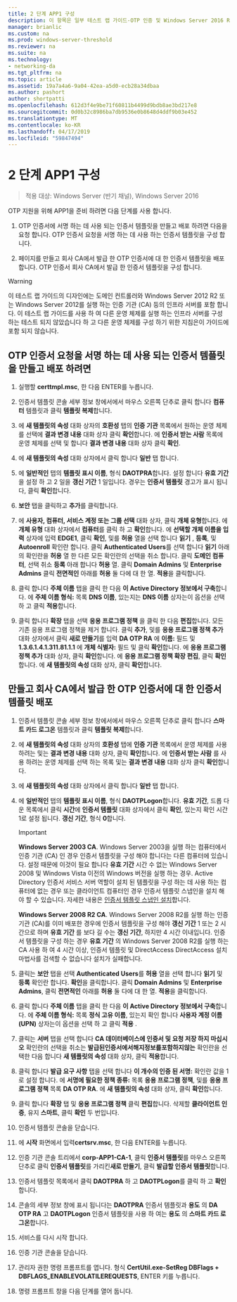 ```yaml
---
title: 2 단계 APP1 구성
description: 이 항목은 일부 테스트 랩 가이드-OTP 인증 및 Windows Server 2016 RSA SecurID를 사용한 DirectAccess 시연
manager: brianlic
ms.custom: na
ms.prod: windows-server-threshold
ms.reviewer: na
ms.suite: na
ms.technology:
- networking-da
ms.tgt_pltfrm: na
ms.topic: article
ms.assetid: 19a7a4a6-9a04-42ea-a5d0-ecb28a34dbaa
ms.author: pashort
author: shortpatti
ms.openlocfilehash: 612d3f4e9be71f60811b4499d9bdb8ae3bd217e8
ms.sourcegitcommit: 0d0b32c8986ba7db9536e0b8648d4ddf9b03e452
ms.translationtype: MT
ms.contentlocale: ko-KR
ms.lasthandoff: 04/17/2019
ms.locfileid: "59847494"
---
```

# <a name="step-2-configure-app1"></a>2 단계 APP1 구성

>적용 대상: Windows Server (반기 채널), Windows Server 2016

OTP 지원을 위해 APP1을 준비 하려면 다음 단계를 사용 합니다.  
  
1. OTP 인증서에 서명 하는 데 사용 되는 인증서 템플릿을 만들고 배포 하려면 다음을 요청 합니다. OTP 인증서 요청을 서명 하는 데 사용 하는 인증서 템플릿을 구성 합니다.  
  
2. 페이지를 만들고 회사 CA에서 발급 한 OTP 인증서에 대 한 인증서 템플릿을 배포 합니다. OTP 인증서 회사 CA에서 발급 한 인증서 템플릿을 구성 합니다.  
  
> [!WARNING]  
> 이 테스트 랩 가이드의 디자인에는 도메인 컨트롤러와 Windows Server 2012 R2 또는 Windows Server 2012를 실행 하는 인증 기관 (CA) 등의 인프라 서버를 포함 합니다. 이 테스트 랩 가이드를 사용 하 여 다른 운영 체제를 실행 하는 인프라 서버를 구성 하는 테스트 되지 않았습니다 하 고 다른 운영 체제를 구성 하기 위한 지침은이 가이드에 포함 되지 않습니다.  
  
## <a name="DAOTPRA"></a>OTP 인증서 요청을 서명 하는 데 사용 되는 인증서 템플릿을 만들고 배포 하려면  
  
1.  실행할 **certtmpl.msc**, 한 다음 ENTER를 누릅니다.  
  
2.  인증서 템플릿 콘솔 세부 정보 창에서에서 마우스 오른쪽 단추로 클릭 합니다 **컴퓨터** 템플릿과 클릭 **템플릿 복제**합니다.  
  
3.  에 **새 템플릿의 속성** 대화 상자의 **호환성** 탭의 **인증 기관** 목록에서 원하는 운영 체제를 선택에  **결과 변경 내용** 대화 상자 클릭 **확인**합니다. 에 **인증서 받는 사람** 목록에 운영 체제를 선택 및 합니다 **결과 변경 내용** 대화 상자 클릭 **확인**.  
  
4.  에 **새 템플릿의 속성** 대화 상자에서 클릭 합니다 **일반** 탭 합니다.  
  
5.  에 **일반적인** 탭의 **템플릿 표시 이름**, 형식 **DAOTPRA**합니다. 설정 합니다 **유효 기간** 을 설정 하 고 2 일을 **갱신 기간** 1 일입니다. 경우는 **인증서 템플릿** 경고가 표시 됩니다, 클릭 **확인**합니다.  
  
6.  **보안** 탭을 클릭하고 **추가**를 클릭합니다.  
  
7.  에 **사용자, 컴퓨터, 서비스 계정 또는 그룹 선택** 대화 상자, 클릭 **개체 유형**합니다. 에 **개체 유형** 대화 상자에서 **컴퓨터**를 클릭 하 고 **확인**합니다. 에 **선택할 개체 이름을 입력** 상자에 입력 **EDGE1**, 클릭 **확인**, 및를 **허용** 열을 선택 합니다 **읽기** , **등록**, 및 **Autoenroll** 확인란 합니다. 클릭 **Authenticated Users**를 선택 합니다 **읽기** 아래의 확인란을 **허용** 열 한 다른 모든 확인란의 선택을 취소 합니다. 클릭 **도메인 컴퓨터**, 선택 취소 **등록** 아래 합니다 **허용** 열. 클릭 **Domain Admins** 및 **Enterprise Admins** 클릭 **전면적인** 아래를 **허용** 둘 다에 대 한 열. **적용**을 클릭합니다.  
  
8.  클릭 합니다 **주체 이름** 탭을 클릭 한 다음 **이 Active Directory 정보에서 구축**합니다. 에 **주체 이름 형식:** 목록 **DNS 이름**, 있는지는 **DNS 이름** 상자는이 옵션을 선택 하 고 클릭 **적용**합니다.  
  
9. 클릭 합니다 **확장** 탭을 선택 **응용 프로그램 정책** 을 클릭 한 다음 **편집**합니다. 모든 기존 응용 프로그램 정책을 제거 합니다. 클릭 **추가**, 및를 **응용 프로그램 정책 추가** 대화 상자에서 클릭 **새로 만들기**를 입력 **DA OTP RA** 에 **이름:** 필드 및 **1.3.6.1.4.1.311.81.1.1** 에 **개체 식별자:** 필드 및 클릭 **확인**합니다. 에 **응용 프로그램 정책 추가** 대화 상자, 클릭 **확인**합니다. 에 **응용 프로그램 정책 확장 편집**, 클릭 **확인**합니다. 에 **새 템플릿의 속성** 대화 상자, 클릭 **확인**합니다.  
  
## <a name="DAOTPLogon"></a>만들고 회사 CA에서 발급 한 OTP 인증서에 대 한 인증서 템플릿 배포  
  
1.  인증서 템플릿 콘솔 세부 정보 창에서에서 마우스 오른쪽 단추로 클릭 합니다 **스마트 카드 로그온** 템플릿과 클릭 **템플릿 복제**합니다.  
  
2.  에 **새 템플릿의 속성** 대화 상자의 **호환성** 탭에 **인증 기관** 목록에서 운영 체제를 사용 하려는 및는 **결과 변경 내용** 대화 상자, 클릭 **확인**합니다. 에 **인증서 받는 사람** 를 사용 하려는 운영 체제를 선택 하는 목록 및는 **결과 변경 내용** 대화 상자 클릭 **확인**합니다.  
  
3.  에 **새 템플릿의 속성** 대화 상자에서 클릭 합니다 **일반** 탭 합니다.  
  
4.  에 **일반적인** 탭의 **템플릿 표시 이름**, 형식 **DAOTPLogon**합니다. **유효 기간**, 드롭 다운 목록에서 클릭 **시간**에 **인증서 템플릿** 대화 상자에서 클릭 **확인**, 있는지 확인 시간 1로 설정 됩니다. **갱신 기간**, 형식 **0**합니다.  
  
    > [!IMPORTANT]  
    > **Windows Server 2003 CA**. Windows Server 2003을 실행 하는 컴퓨터에서 인증 기관 (CA) 인 경우 인증서 템플릿을 구성 해야 합니다는 다른 컴퓨터에 있습니다. 설정 때문에 이것이 필요 합니다 **유효 기간** 시간 수 없는 Windows Server 2008 및 Windows Vista 이전의 Windows 버전을 실행 하는 경우. Active Directory 인증서 서비스 서버 역할이 설치 된 템플릿을 구성 하는 데 사용 하는 컴퓨터에 없는 경우 또는 클라이언트 컴퓨터인 경우 인증서 템플릿 스냅인을 설치 해야 할 수 있습니다. 자세한 내용은 [인증서 템플릿 스냅인 설치](https://technet.microsoft.com/library/cc732445.aspx)합니다.  
    >   
    > **Windows Server 2008 R2 CA**. Windows Server 2008 R2를 실행 하는 인증 기관 (CA)를 이미 배포한 경우에 인증서 템플릿을 구성 해야 **갱신 기간** 1 또는 2 시간으로 하며 **유효 기간** 를 보다 길 수는 **갱신 기간**, 하지만 4 시간 이내입니다. 인증서 템플릿을 구성 하는 경우 **유효 기간** 의 Windows Server 2008 R2를 실행 하는 CA 사용 하 여 4 시간 이상, 인증서 템플릿 및 DirectAccess DirectAccess 설치 마법사를 검색할 수 없습니다 설치가 실패합니다.  
  
5.  클릭는 **보안** 탭을 선택 **Authenticated Users**를 **허용** 열을 선택 합니다 **읽기** 및 **등록**  확인란 합니다. **확인**을 클릭합니다. 클릭 **Domain Admins** 및 **Enterprise Admins**, 클릭 **전면적인** 아래를 **허용** 둘 다에 대 한 열. **적용**을 클릭합니다.  
  
6.  클릭 합니다 **주체 이름** 탭을 클릭 한 다음 **이 Active Directory 정보에서 구축**합니다. 에 **주체 이름 형식:** 목록 **정식 고유 이름**, 있는지 확인 합니다 **사용자 계정 이름 (UPN)** 상자는이 옵션을 선택 하 고 클릭 **적용** .  
  
7.  클릭는 **서버** 탭을 선택 합니다 **CA 데이터베이스에 인증서 및 요청 저장 하지 마십시오** 확인란의 선택을 취소는 **발급된인증서에서해지정보를포함하지않는** 확인란을 선택한 다음 합니다 **새 템플릿의 속성** 대화 상자, 클릭 **적용**합니다.  
  
8.  클릭 합니다 **발급 요구 사항** 탭을 선택 합니다 **이 개수의 인증 된 서명:** 확인란 값을 1로 설정 합니다. 에 **서명에 필요한 정책 종류:** 목록 **응용 프로그램 정책**, 및를 **응용 프로그램 정책** 목록 **DA OTP RA**. 에 **새 템플릿의 속성** 대화 상자, 클릭 **확인**합니다.  
  
9. 클릭 합니다 **확장** 탭 및 **응용 프로그램 정책** 클릭 **편집**합니다. 삭제할 **클라이언트 인증**, 유지 **스마트**, 클릭 **확인** 두 번입니다.  
  
10. 인증서 템플릿 콘솔을 닫습니다.  
  
11. 에 **시작** 화면에서 입력**certsrv.msc**, 한 다음 ENTER를 누릅니다.  
  
12. 인증 기관 콘솔 트리에서 **corp-APP1-CA-1**, 클릭 **인증서 템플릿**를 마우스 오른쪽 단추로 클릭 **인증서 템플릿**를 가리킨**새로 만들기**, 클릭 **발급할 인증서 템플릿**합니다.  
  
13. 인증서 템플릿 목록에서 클릭 **DAOTPRA** 하 고 **DAOTPLogon**를 클릭 하 고 **확인**합니다.  
  
14. 콘솔의 세부 정보 창에 표시 됩니다는 **DAOTPRA** 인증서 템플릿과 **용도** 의 **DA OTP RA** 고 **DAOTPLogon** 인증서 템플릿을 사용 하 여는 **용도** 의 **스마트 카드 로그온**합니다.  
  
15. 서비스를 다시 시작 합니다.  
  
16. 인증 기관 콘솔을 닫습니다.  
  
17. 관리자 권한 명령 프롬프트를 엽니다. 형식 **CertUtil.exe-SetReg DBFlags + DBFLAGS_ENABLEVOLATILEREQUESTS**, ENTER 키를 누릅니다.  
  
18. 명령 프롬프트 창을 다음 단계를 열어 둡니다.  
  


